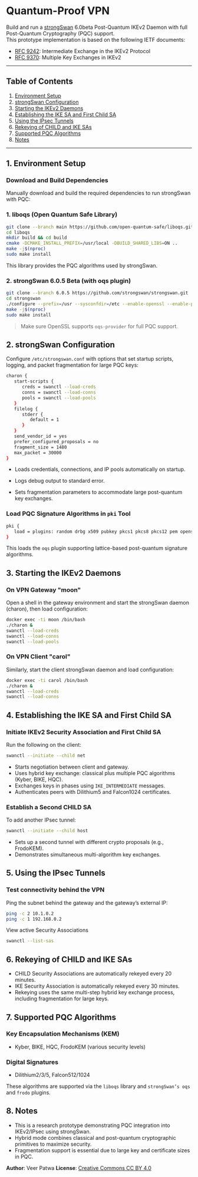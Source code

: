 # Quantum-Proof VPN

Build and run a [strongSwan](https://www.strongswan.org) 6.0beta Post-Quantum IKEv2 Daemon with full Post-Quantum Cryptography (PQC) support.  
This prototype implementation is based on the following IETF documents:

- [RFC 9242](https://tools.ietf.org/html/rfc9242): Intermediate Exchange in the IKEv2 Protocol  
- [RFC 9370](https://tools.ietf.org/html/rfc9370): Multiple Key Exchanges in IKEv2  

---

## Table of Contents

1. [Environment Setup](#environment-setup)  
2. [strongSwan Configuration](#strongswan-configuration)  
3. [Starting the IKEv2 Daemons](#starting-the-ikev2-daemons)  
4. [Establishing the IKE SA and First Child SA](#establishing-the-ike-sa-and-first-child-sa)  
5. [Using the IPsec Tunnels](#using-the-ipsec-tunnels)  
6. [Rekeying of CHILD and IKE SAs](#rekeying-of-child-and-ike-sas)  
7. [Supported PQC Algorithms](#supported-pqc-algorithms)  
8. [Notes](#notes)  

---
## 1. Environment Setup <a name="environment-setup"></a>

### Download and Build Dependencies

Manually download and build the required dependencies to run strongSwan with PQC:

### 1. liboqs (Open Quantum Safe Library)

```bash
git clone --branch main https://github.com/open-quantum-safe/liboqs.git
cd liboqs
mkdir build && cd build
cmake -DCMAKE_INSTALL_PREFIX=/usr/local -DBUILD_SHARED_LIBS=ON ..
make -j$(nproc)
sudo make install 
```
This library provides the PQC algorithms used by strongSwan.

### 2. strongSwan 6.0.5 Beta (with oqs plugin)
```bash
git clone --branch 6.0.5 https://github.com/strongswan/strongswan.git
cd strongswan
./configure --prefix=/usr --sysconfdir=/etc --enable-openssl --enable-pki --enable-swanctl --enable-vici --enable-oqs --enable-frodo
make -j$(nproc)
sudo make install
```
>Make sure OpenSSL supports `oqs-provider` for full PQC support.


## 2. strongSwan Configuration  <a name="strongswan-configuration"></a>
Configure `/etc/strongswan.conf` with options that set startup scripts, logging, and packet fragmentation for large PQC keys:

```bash
charon {
   start-scripts {
      creds = swanctl --load-creds
      conns = swanctl --load-conns
      pools = swanctl --load-pools
   }
   filelog {
      stderr {
         default = 1
      }
   }
   send_vendor_id = yes
   prefer_configured_proposals = no
   fragment_size = 1480
   max_packet = 30000
}
```

 - Loads credentials, connections, and IP pools automatically on
   startup.
  - Logs debug output to standard error.
   
 - Sets fragmentation parameters to accommodate large post-quantum key
   exchanges.

### Load PQC Signature Algorithms in `pki` Tool
```bash
pki {
   load = plugins: random drbg x509 pubkey pkcs1 pkcs8 pkcs12 pem openssl oqs
}
```
This loads the `oqs` plugin supporting lattice-based post-quantum signature algorithms.

## 3. Starting the IKEv2 Daemons  <a name="starting-the-ikev2-daemons"></a>
### On VPN Gateway "moon"
Open a shell in the gateway environment and start the strongSwan daemon (charon), then load configuration:
```bash
docker exec -ti moon /bin/bash
./charon &
swanctl --load-creds
swanctl --load-conns
swanctl --load-pools
```
### On VPN Client "carol"
Similarly, start the client strongSwan daemon and load configuration:
```bash
docker exec -ti carol /bin/bash
./charon &
swanctl --load-creds
swanctl --load-conns
```
## 4. Establishing the IKE SA and First Child SA  <a name="establishing-the-ike-sa-and-first-child-sa"></a>
### Initiate IKEv2 Security Association and First Child SA
Run the following on the client:

```bash
swanctl --initiate --child net
```
- Starts negotiation between client and gateway.
- Uses hybrid key exchange: classical plus multiple PQC algorithms (Kyber, BIKE, HQC).
- Exchanges keys in phases using `IKE_INTERMEDIATE` messages.
- Authenticates peers with Dilithium5 and Falcon1024 certificates.

### Establish a Second CHILD SA
To add another IPsec tunnel:

```bash
swanctl --initiate --child host
```
- Sets up a second tunnel with different crypto proposals (e.g., FrodoKEM).
- Demonstrates simultaneous multi-algorithm key exchanges.

## 5. Using the IPsec Tunnels  <a name="using-the-ipsec-tunnels"></a>
### Test connectivity behind the VPN
Ping the subnet behind the gateway and the gateway’s external IP:

```bash
ping -c 2 10.1.0.2
ping -c 1 192.168.0.2
```
View active Security Associations
```bash
swanctl --list-sas
```
## 6. Rekeying of CHILD and IKE SAs  <a name="rekeying-of-child-and-ike-sas"></a>
- CHILD Security Associations are automatically rekeyed every 20 minutes.
- IKE Security Association is automatically rekeyed every 30 minutes.
- Rekeying uses the same multi-step hybrid key exchange process, including fragmentation for large keys.
## 7. Supported PQC Algorithms  <a name="supported-pqc-algorithms"></a>
### Key Encapsulation Mechanisms (KEM)
- Kyber, BIKE, HQC, FrodoKEM (various security levels)

### Digital Signatures
- Dilithium2/3/5, Falcon512/1024

These algorithms are supported via the `liboqs` library and `strongSwan’s oqs` and `frodo` plugins.

## 8. Notes  <a name="notes"></a>
- This is a research prototype demonstrating PQC integration into IKEv2/IPsec using strongSwan.
- Hybrid mode combines classical and post-quantum cryptographic primitives to maximize security.
- Fragmentation support is essential due to large key and certificate sizes in PQC.

**Author**: Veer Patwa
**License**: [Creative Commons CC BY 4.0](https://creativecommons.org/licenses/by/4.0/)
